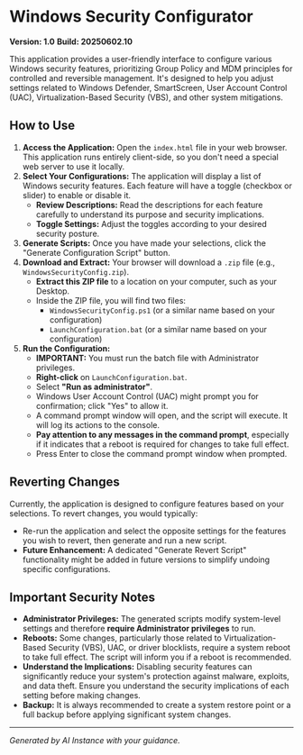 # Windows Security Configurator

**Version: 1.0**
**Build: 20250602.10**

This application provides a user-friendly interface to configure various Windows security features, prioritizing Group Policy and MDM principles for controlled and reversible management. It's designed to help you adjust settings related to Windows Defender, SmartScreen, User Account Control (UAC), Virtualization-Based Security (VBS), and other system mitigations.

## How to Use

1.  **Access the Application:** Open the `index.html` file in your web browser. This application runs entirely client-side, so you don't need a special web server to use it locally.
2.  **Select Your Configurations:** The application will display a list of Windows security features. Each feature will have a toggle (checkbox or slider) to enable or disable it.
    * **Review Descriptions:** Read the descriptions for each feature carefully to understand its purpose and security implications.
    * **Toggle Settings:** Adjust the toggles according to your desired security posture.
3.  **Generate Scripts:** Once you have made your selections, click the "Generate Configuration Script" button.
4.  **Download and Extract:** Your browser will download a `.zip` file (e.g., `WindowsSecurityConfig.zip`).
    * **Extract this ZIP file** to a location on your computer, such as your Desktop.
    * Inside the ZIP file, you will find two files:
        * `WindowsSecurityConfig.ps1` (or a similar name based on your configuration)
        * `LaunchConfiguration.bat` (or a similar name based on your configuration)
5.  **Run the Configuration:**
    * **IMPORTANT:** You must run the batch file with Administrator privileges.
    * **Right-click** on `LaunchConfiguration.bat`.
    * Select **"Run as administrator"**.
    * Windows User Account Control (UAC) might prompt you for confirmation; click "Yes" to allow it.
    * A command prompt window will open, and the script will execute. It will log its actions to the console.
    * **Pay attention to any messages in the command prompt**, especially if it indicates that a reboot is required for changes to take full effect.
    * Press Enter to close the command prompt window when prompted.

## Reverting Changes

Currently, the application is designed to configure features based on your selections. To revert changes, you would typically:
* Re-run the application and select the opposite settings for the features you wish to revert, then generate and run a new script.
* **Future Enhancement:** A dedicated "Generate Revert Script" functionality might be added in future versions to simplify undoing specific configurations.

## Important Security Notes

* **Administrator Privileges:** The generated scripts modify system-level settings and therefore **require Administrator privileges** to run.
* **Reboots:** Some changes, particularly those related to Virtualization-Based Security (VBS), UAC, or driver blocklists, require a system reboot to take full effect. The script will inform you if a reboot is recommended.
* **Understand the Implications:** Disabling security features can significantly reduce your system's protection against malware, exploits, and data theft. Ensure you understand the security implications of each setting before making changes.
* **Backup:** It is always recommended to create a system restore point or a full backup before applying significant system changes.

---
*Generated by AI Instance with your guidance.*
